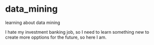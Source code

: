 # data_mining
learning about data mining

I hate my investment banking job, so I need to learn something new to create more opptions for the future, so here I am.
